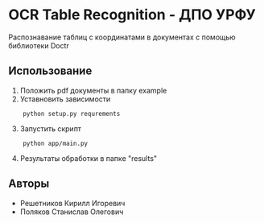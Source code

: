 # OCR Table Recognition - ДПО УРФУ

Распознавание таблиц с координатами в документах с помощью библиотеки Doctr 

## Использование
1. Положить pdf документы в папку example
2. Уставновить зависимости 
```
    python setup.py requrements
```
3. Запустить скрипт
```
    python app/main.py
```
4. Результаты обработки в папке "results"

## Авторы
- Решетников Кирилл Игоревич 
- Поляков Станислав Олегович 